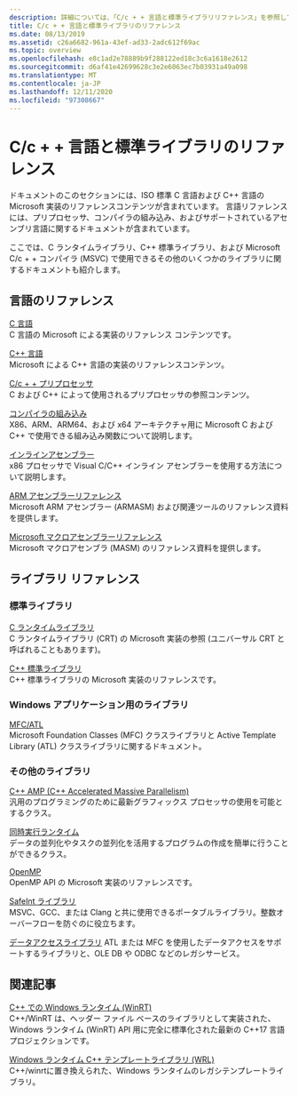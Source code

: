 ```yaml
---
description: 詳細については、「C/c + + 言語と標準ライブラリリファレンス」を参照してください。
title: C/c + + 言語と標準ライブラリのリファレンス
ms.date: 08/13/2019
ms.assetid: c26a6682-961a-43ef-ad33-2adc612f69ac
ms.topic: overview
ms.openlocfilehash: e8c1ad2e78889b9f288122ed18c3c6a1618e2612
ms.sourcegitcommit: d6af41e42699628c3e2e6063ec7b03931a49a098
ms.translationtype: MT
ms.contentlocale: ja-JP
ms.lasthandoff: 12/11/2020
ms.locfileid: "97308667"
---
```

# <a name="cc-language-and-standard-libraries-reference"></a>C/c + + 言語と標準ライブラリのリファレンス

ドキュメントのこのセクションには、ISO 標準 C 言語および C++ 言語の Microsoft 実装のリファレンスコンテンツが含まれています。 言語リファレンスには、プリプロセッサ、コンパイラの組み込み、およびサポートされているアセンブリ言語に関するドキュメントが含まれています。

ここでは、C ランタイムライブラリ、C++ 標準ライブラリ、および Microsoft C/c + + コンパイラ (MSVC) で使用できるその他のいくつかのライブラリに関するドキュメントも紹介します。

## <a name="language-reference"></a>言語のリファレンス

[C 言語](../c-language/c-language-reference.md)\
C 言語の Microsoft による実装のリファレンス コンテンツです。

[C++ 言語](../cpp/cpp-language-reference.md)\
Microsoft による C++ 言語の実装のリファレンスコンテンツ。

[C/c + + プリプロセッサ](../preprocessor/c-cpp-preprocessor-reference.md)\
C および C++ によって使用されるプリプロセッサの参照コンテンツ。

[コンパイラの組み込み](../intrinsics/compiler-intrinsics.md)\
X86、ARM、ARM64、および x64 アーキテクチャ用に Microsoft C および C++ で使用できる組み込み関数について説明します。

[インラインアセンブラー](../assembler/inline/inline-assembler.md)\
x86 プロセッサで Visual C/C++ インライン アセンブラーを使用する方法について説明します。

[ARM アセンブラーリファレンス](../assembler/arm/arm-assembler-reference.md)\
Microsoft ARM アセンブラー (ARMASM) および関連ツールのリファレンス資料を提供します。

[Microsoft マクロアセンブラーリファレンス](../assembler/masm/microsoft-macro-assembler-reference.md)\
Microsoft マクロアセンブラ (MASM) のリファレンス資料を提供します。

## <a name="libraries-reference"></a>ライブラリ リファレンス

### <a name="standard-libraries"></a>標準ライブラリ

[C ランタイムライブラリ](../c-runtime-library/c-run-time-library-reference.md)\
C ランタイムライブラリ (CRT) の Microsoft 実装の参照 (ユニバーサル CRT と呼ばれることもあります)。

[C++ 標準ライブラリ](../standard-library/cpp-standard-library-reference.md)\
C++ 標準ライブラリの Microsoft 実装のリファレンスです。

### <a name="libraries-for-windows-applications"></a>Windows アプリケーション用のライブラリ

[MFC/ATL](../mfc/mfc-and-atl.md)\
Microsoft Foundation Classes (MFC) クラスライブラリと Active Template Library (ATL) クラスライブラリに関するドキュメント。

### <a name="additional-libraries"></a>その他のライブラリ

[C++ AMP (C++ Accelerated Massive Parallelism)](../parallel/amp/cpp-amp-cpp-accelerated-massive-parallelism.md)\
汎用のプログラミングのために最新グラフィックス プロセッサの使用を可能とするクラス。

[同時実行ランタイム](../parallel/concrt/concurrency-runtime.md)\
データの並列化やタスクの並列化を活用するプログラムの作成を簡単に行うことができるクラス。

[OpenMP](../parallel/openmp/openmp-in-visual-cpp.md)\
OpenMP API の Microsoft 実装のリファレンスです。

[SafeInt ライブラリ](../safeint/safeint-library.md)\
MSVC、GCC、または Clang と共に使用できるポータブルライブラリ。整数オーバーフローを防ぐのに役立ちます。

[データアクセスライブラリ](../data/data-access-in-cpp.md) ATL または MFC を使用したデータアクセスをサポートするライブラリと、OLE DB や ODBC などのレガシサービス。

## <a name="related-articles"></a>関連記事

[C++ での Windows ランタイム (WinRT)](/windows/uwp/cpp-and-winrt-apis/index)\
C++/WinRT は、ヘッダー ファイル ベースのライブラリとして実装された、Windows ランタイム (WinRT) API 用に完全に標準化された最新の C++17 言語プロジェクションです。

[Windows ランタイム C++ テンプレートライブラリ (WRL)](../cppcx/wrl/windows-runtime-cpp-template-library-wrl.md)\
C++/winrtに置き換えられた、Windows ランタイムのレガシテンプレートライブラリ。
